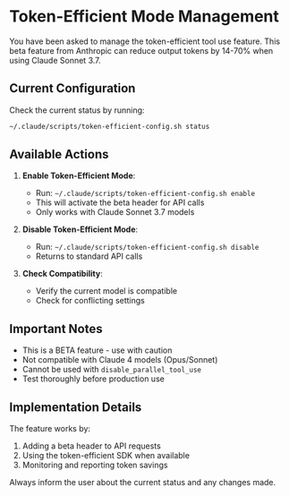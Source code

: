 # Token-Efficient Mode Management

You have been asked to manage the token-efficient tool use feature. This beta
feature from Anthropic can reduce output tokens by 14-70% when using Claude
Sonnet 3.7.

## Current Configuration

Check the current status by running:

```bash
~/.claude/scripts/token-efficient-config.sh status
```

## Available Actions

1. **Enable Token-Efficient Mode**:

   - Run: `~/.claude/scripts/token-efficient-config.sh enable`
   - This will activate the beta header for API calls
   - Only works with Claude Sonnet 3.7 models

2. **Disable Token-Efficient Mode**:

   - Run: `~/.claude/scripts/token-efficient-config.sh disable`
   - Returns to standard API calls

3. **Check Compatibility**:
   - Verify the current model is compatible
   - Check for conflicting settings

## Important Notes

- This is a BETA feature - use with caution
- Not compatible with Claude 4 models (Opus/Sonnet)
- Cannot be used with `disable_parallel_tool_use`
- Test thoroughly before production use

## Implementation Details

The feature works by:

1. Adding a beta header to API requests
2. Using the token-efficient SDK when available
3. Monitoring and reporting token savings

Always inform the user about the current status and any changes made.
